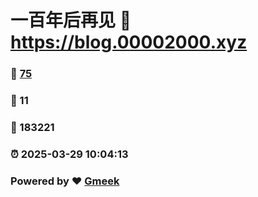# 一百年后再见 :link: https://blog.00002000.xyz 
### :page_facing_up: [75](https://blog.00002000.xyz/tag.html) 
### :speech_balloon: 11 
### :hibiscus: 183221 
### :alarm_clock: 2025-03-29 10:04:13 
### Powered by :heart: [Gmeek](https://github.com/Meekdai/Gmeek)
